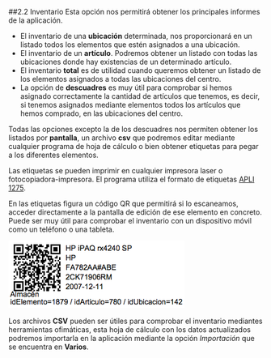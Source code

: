 ##2.2 Inventario
Esta opción nos permitirá obtener los principales informes de la aplicación.

* El inventario de una __ubicación__ determinada, nos proporcionará en un listado todos los elementos que estén asignados a una ubicación.
* El inventario de un __artículo__. Podremos obtener un listado con todas las ubicaciones donde hay existencias de un determinado artículo.
* El inventario __total__ es de utilidad cuando queremos obtener un listado de los elementos asignados a todas las ubicaciones del centro.
* La opción de __descuadres__ es muy útil para comprobar si hemos asignado correctamente la cantidad de artículos que tenemos, es decir, si tenemos asignados mediante elementos todos los artículos que hemos comprado, en las ubicaciones del centro.

Todas las opciones excepto la de los descuadres nos permiten obtener los listados por __pantalla__, un archivo __csv__ que podremos editar mediante cualquier programa de hoja de cálculo o bien obtener etiquetas para pegar a los diferentes elementos.

Las etiquetas se pueden imprimir en cualquier impresora laser o fotocopiadora-impresora. El programa utiliza el formato de etiquetas [APLI 1275](http://www.apli.es/producto/ficha_producto.aspx?referencia=01275&stype=referencia&referenciaValue=01275&q=01275).

En las etiquetas figura un código QR que permitirá si lo escaneamos, acceder directamente a la pantalla de edición de ese elemento en concreto. Puede ser muy útil para comprobar el inventario con un dispositivo móvil como un teléfono o una tableta.

![Etiqueta Apli con código QR](img/etiquetaQR.png)

Los archivos __CSV__ pueden ser útiles para comprobar el inventario mediantes herramientas ofimáticas, esta hoja de cálculo con los datos actualizados podremos importarla en la aplicación mediante la opción _Importación_ que se encuentra en __Varios__.


